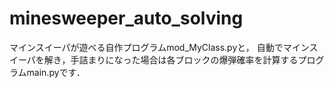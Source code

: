 # minesweeper_auto_solving
マインスイーパが遊べる自作プログラムmod_MyClass.pyと，
自動でマインスイーパを解き，手詰まりになった場合は各ブロックの爆弾確率を計算するプログラムmain.pyです．

